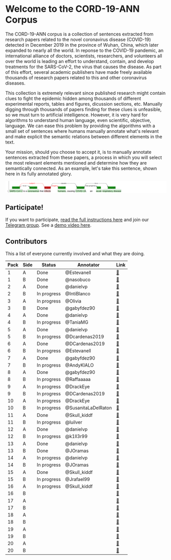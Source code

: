 # Welcome to the CORD-19-ANN Corpus

The CORD-19-ANN corpus is a collection of sentences extracted from research papers related to the novel coronavirus disease (COVID-19) detected in December 2019 in the province of Wuhan, China, which later expanded to nearly all the world. In reponse to the COVID-19 pandemic, an international alliance of doctors, scientists, researchers, and volunteers all over the world is leading an effort to understand, contain, and develop treatments for the SARS-CoV-2, the virus that causes the disease. As part of this effort, several academic publishers have made freely available thousands of research papers related to this and other coronavirus diseases.

This collection is extremely relevant since published research might contain clues to fight the epidemic hidden among thousands of different experimental reports, tables and figures, dicussion sections, etc. Manually digging through thousands of papers finding for these clues is unfeasible, so we must turn to artificial intelligence. However, it is very hard for algorithms to understand human language, even scientific, objective, language. We can ease this problem by providing the algorithms with a small set of sentences where humans manually annotate what's relevant and make explicit the semantic relations between different elements in the text.

Your mission, should you choose to accept it, is to manually annotate sentences extracted from these papers, a process in which you will select the most relevant elements mentioned and determine how they are semantically connected. As an example, let's take this sentence, shown here in its fully annotated glory.

![](docs/img1.png)

## Participate!

If you want to participate, [read the full instructions here](docs/instructions.md) and join our [Telegram group](https://t.me/cord19).
See a [demo video here](https://github.com/matcom/cord19-ann/raw/master/docs/demo.mp4).

## Contributors

This a list of everyone currently involved and what they are doing.

| **Pack** | **Side** | **Status**  | **Annotator**  | **Link** |
|----------|----------|-------------|----------------|----------|
|      1   | A        | Done        | @Estevanell    | [🔗](http://ssh.apiad.net:8080/#/cord19/packs/pack01/first/pack01-first) |
|      1   | B        | Done        | @nasobuco      | [🔗](http://ssh.apiad.net:8080/#/cord19/packs/pack01/second/pack01-second) |
|      2   | A        | Done        | @danielvp      | [🔗](http://ssh.apiad.net:8080/#/cord19/packs/pack02/first/pack02-first) |
|      2   | B        | In progress | @IntiBlanco    | [🔗](http://ssh.apiad.net:8080/#/cord19/packs/pack02/second/pack02-second) |
|      3   | A        | In progress | @Olivia        | [🔗](http://ssh.apiad.net:8080/#/cord19/packs/pack03/first/pack03-first) |
|      3   | B        | Done        | @gabyfdez90    | [🔗](http://ssh.apiad.net:8080/#/cord19/packs/pack03/second/pack03-second) |
|      4   | A        | Done        | @danielvp      | [🔗](http://ssh.apiad.net:8080/#/cord19/packs/pack04/first/pack04-first) |
|      4   | B        | In progress | @TaniaMG       | [🔗](http://ssh.apiad.net:8080/#/cord19/packs/pack04/second/pack04-second) |
|      5   | A        | Done        | @danielvp      | [🔗](http://ssh.apiad.net:8080/#/cord19/packs/pack05/first/pack05-first) |
|      5   | B        | In progress | @Dcardenas2019 | [🔗](http://ssh.apiad.net:8080/#/cord19/packs/pack05/second/pack05-second) |
|      6   | A        | Done        | @DCardenas2019 | [🔗](http://ssh.apiad.net:8080/#/cord19/packs/pack06/first/pack06-first) |
|      6   | B        | In progress | @Estevanell    | [🔗](http://ssh.apiad.net:8080/#/cord19/packs/pack06/second/pack06-second) |
|      7   | A        | Done        | @gabyfdez90    | [🔗](http://ssh.apiad.net:8080/#/cord19/packs/pack07/first/pack07-first) |
|      7   | B        | In progress | @AndyKIALO     | [🔗](http://ssh.apiad.net:8080/#/cord19/packs/pack07/second/pack07-second) |
|      8   | A        | Done        | @gabyfdez90    | [🔗](http://ssh.apiad.net:8080/#/cord19/packs/pack08/first/pack08-first) |
|      8   | B        | In progress | @Raffaaaaa     | [🔗](http://ssh.apiad.net:8080/#/cord19/packs/pack08/second/pack08-second) |
|      9   | A        | In progress | @DrackEye      | [🔗](http://ssh.apiad.net:8080/#/cord19/packs/pack09/first/pack09-first) |
|      9   | B        | In progress | @DCardenas2019 | [🔗](http://ssh.apiad.net:8080/#/cord19/packs/pack09/second/pack09-second) |
|     10   | A        | In progress | @DrackEye      | [🔗](http://ssh.apiad.net:8080/#/cord19/packs/pack10/first/pack10-first) |
|     10   | B        | In progress | @SusanitaLaDelRaton | [🔗](http://ssh.apiad.net:8080/#/cord19/packs/pack10/second/pack10-second) |
|     11   | A        | Done        | @Skull_kiddf   | [🔗](http://ssh.apiad.net:8080/#/cord19/packs/pack11/first/pack11-first) |
|     11   | B        | In progress | @luilver       | [🔗](http://ssh.apiad.net:8080/#/cord19/packs/pack11/second/pack11-second) |
|     12   | A        | Done        | @danielvp      | [🔗](http://ssh.apiad.net:8080/#/cord19/packs/pack12/first/pack12-first) |
|     12   | B        | In progress | @k1ll3r99      | [🔗](http://ssh.apiad.net:8080/#/cord19/packs/pack12/second/pack12-second) |
|     13   | A        | Done        | @danielvp      | [🔗](http://ssh.apiad.net:8080/#/cord19/packs/pack13/first/pack13-first) |
|     13   | B        | Done        | @JOramas       | [🔗](http://ssh.apiad.net:8080/#/cord19/packs/pack13/second/pack13-second) |
|     14   | A        | In progress | @danielvp      | [🔗](http://ssh.apiad.net:8080/#/cord19/packs/pack14/first/pack14-first) |
|     14   | B        | In progress | @JOramas       | [🔗](http://ssh.apiad.net:8080/#/cord19/packs/pack14/second/pack14-second) |
|     15   | A        | Done        | @Skull_kiddf   | [🔗](http://ssh.apiad.net:8080/#/cord19/packs/pack15/first/pack15-first) |
|     15   | B        | In progress | @Jrafael99     | [🔗](http://ssh.apiad.net:8080/#/cord19/packs/pack15/second/pack15-second) |
|     16   | A        | In progress | @Skull_kiddf   | [🔗](http://ssh.apiad.net:8080/#/cord19/packs/pack16/first/pack16-first) |
|     16   | B        |             |                | [🔗](http://ssh.apiad.net:8080/#/cord19/packs/pack16/second/pack16-second) |
|     17   | A        |             |                | [🔗](http://ssh.apiad.net:8080/#/cord19/packs/pack17/first/pack17-first) |
|     17   | B        |             |                | [🔗](http://ssh.apiad.net:8080/#/cord19/packs/pack17/second/pack17-second) |
|     18   | A        |             |                | [🔗](http://ssh.apiad.net:8080/#/cord19/packs/pack18/first/pack18-first) |
|     18   | B        |             |                | [🔗](http://ssh.apiad.net:8080/#/cord19/packs/pack18/second/pack18-second) |
|     19   | A        |             |                | [🔗](http://ssh.apiad.net:8080/#/cord19/packs/pack19/first/pack19-first) |
|     19   | B        |             |                | [🔗](http://ssh.apiad.net:8080/#/cord19/packs/pack19/second/pack19-second) |
|     20   | A        |             |                | [🔗](http://ssh.apiad.net:8080/#/cord19/packs/pack20/first/pack20-first) |
|     20   | B        |             |                | [🔗](http://ssh.apiad.net:8080/#/cord19/packs/pack20/second/pack20-second) |
